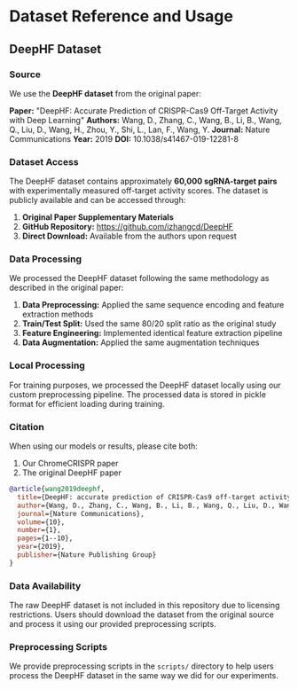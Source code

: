 # Dataset Reference and Usage

## DeepHF Dataset

### Source
We use the **DeepHF dataset** from the original paper:

**Paper:** "DeepHF: Accurate Prediction of CRISPR-Cas9 Off-Target Activity with Deep Learning"
**Authors:** Wang, D., Zhang, C., Wang, B., Li, B., Wang, Q., Liu, D., Wang, H., Zhou, Y., Shi, L., Lan, F., Wang, Y.
**Journal:** Nature Communications
**Year:** 2019
**DOI:** 10.1038/s41467-019-12281-8

### Dataset Access
The DeepHF dataset contains approximately **60,000 sgRNA-target pairs** with experimentally measured off-target activity scores. The dataset is publicly available and can be accessed through:

1. **Original Paper Supplementary Materials**
2. **GitHub Repository:** https://github.com/izhangcd/DeepHF
3. **Direct Download:** Available from the authors upon request

### Data Processing
We processed the DeepHF dataset following the same methodology as described in the original paper:

1. **Data Preprocessing:** Applied the same sequence encoding and feature extraction methods
2. **Train/Test Split:** Used the same 80/20 split ratio as the original study
3. **Feature Engineering:** Implemented identical feature extraction pipeline
4. **Data Augmentation:** Applied the same augmentation techniques

### Local Processing
For training purposes, we processed the DeepHF dataset locally using our custom preprocessing pipeline. The processed data is stored in pickle format for efficient loading during training.

### Citation
When using our models or results, please cite both:
1. Our ChromeCRISPR paper
2. The original DeepHF paper

```bibtex
@article{wang2019deephf,
  title={DeepHF: accurate prediction of CRISPR-Cas9 off-target activity with deep learning},
  author={Wang, D., Zhang, C., Wang, B., Li, B., Wang, Q., Liu, D., Wang, H., Zhou, Y., Shi, L., Lan, F., Wang, Y.},
  journal={Nature Communications},
  volume={10},
  number={1},
  pages={1--10},
  year={2019},
  publisher={Nature Publishing Group}
}
```

### Data Availability
The raw DeepHF dataset is not included in this repository due to licensing restrictions. Users should download the dataset from the original source and process it using our provided preprocessing scripts.

### Preprocessing Scripts
We provide preprocessing scripts in the `scripts/` directory to help users process the DeepHF dataset in the same way we did for our experiments.
